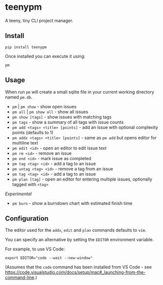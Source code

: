 # teenypm
A teeny, tiny CLI project manager.

## Install

`pip install teenypm`

Once installed you can execute it using:

`pm`

## Usage

When run `pm` will create a small sqlite file in your current working directory named `pm.db`.

* `pm` | `pm show` - show open issues
* `pm all` | `pm show all` - show all issues
* `pm show [tags]` - show issues with matching tags
* `pm tags` - show a summary of all tags with issue counts
* `pm add <tags> <title> [points]` - add an issue with optional complexity points (defaults to 1)
* `pm addx <tags> <title> [points]` - same as `pm add` but opens editor for multiline text
* `pm edit <id>` - open an editor to edit issue text
* `pm rm <id>` - remove an issue
* `pm end <id>` - mark issue as completed
* `pm tag <tag> <id>` - add a tag to an issue
* `pm untag <tag> <id>` - remove a tag from an issue
* `pm tag <tag> <id>` - add a tag to an issue
* `pm plan [tag]` - open an editor for entering multiple issues, optionally tagged with `<tag>`

*Experimental*

* `pm burn` - show a burndown chart with estimated finish time

## Configuration

The editor used for the `addx`, `edit` and `plan` commands defaults to `vim`.

You can specify an alternative by setting the `EDITOR` environment variable.

For example, to use VS Code:

`export EDITOR="code --wait --new-window"`

(Assumes that the `code` command has been installed from VS Code - see https://code.visualstudio.com/docs/setup/mac#_launching-from-the-command-line.)
